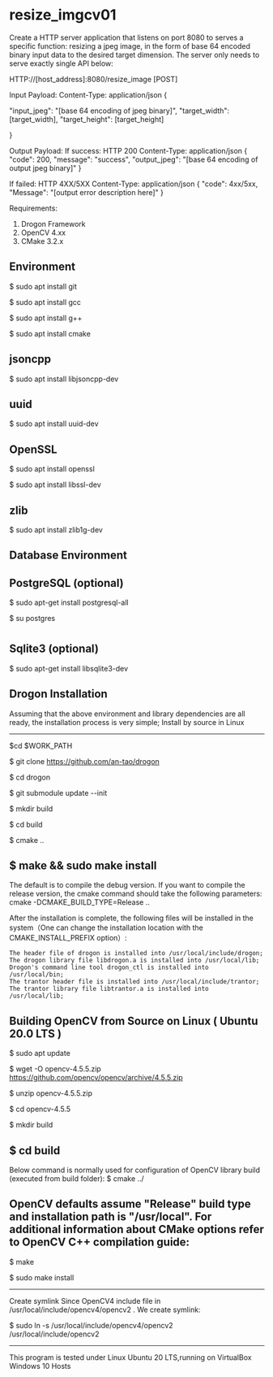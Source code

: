 # resize_imgcv01

Create a HTTP server application that listens on port 8080 to serves a
specific function: resizing a jpeg image, in the form of base 64 encoded binary input data
to the desired target dimension. The server only needs to serve exactly single API below:

HTTP://[host_address]:8080/resize_image [POST]

Input Payload:
Content-Type: application/json
{

"input_jpeg": "[base 64 encoding of jpeg binary]",
"target_width": [target_width],
"target_height": [target_height]

}

Output Payload:
If success:
HTTP 200
Content-Type: application/json
{
"code": 200,
"message": "success",
"output_jpeg": "[base 64 encoding of output jpeg binary]"
}


If failed:
HTTP 4XX/5XX
Content-Type: application/json
{
"code": 4xx/5xx,
"Message": "[output error description here]"
}

Requirements:
1. Drogon Framework 
2. OpenCV 4.xx
3. CMake 3.2.x


Environment
-------------------------------------------------------------------------
$ sudo apt install git

$ sudo apt install gcc

$ sudo apt install g++

$ sudo apt install cmake


jsoncpp
-------------------------------------------------------------------------
$ sudo apt install libjsoncpp-dev

uuid
-------------------------------------------------------------------------
$ sudo apt install uuid-dev

OpenSSL
-------------------------------------------------------------------------
$ sudo apt install openssl

$ sudo apt install libssl-dev

zlib
-------------------------------------------------------------------------
$ sudo apt install zlib1g-dev

Database Environment 
-------------------------------------------------------------------------

PostgreSQL (optional)
-------------------------------------------------------------------------
$ sudo apt-get install postgresql-all

$ su postgres
# 

Sqlite3 (optional)
-------------------------------------------------------------------------
$ sudo apt-get install libsqlite3-dev

Drogon Installation
-------------------------------------------------------------------------
Assuming that the above environment and library dependencies are all ready, the installation process is very simple;
Install by source in Linux

-------------------------------------------------------------------------
$cd $WORK_PATH

$ git clone https://github.com/an-tao/drogon

$ cd drogon

$ git submodule update --init


$ mkdir build

$ cd build

$ cmake ..

$ make && sudo make install
-------------------------------------------------------------------------

The default is to compile the debug version. If you want to compile the release version, the cmake command should take the following parameters:
cmake -DCMAKE_BUILD_TYPE=Release .. 

After the installation is complete, the following files will be installed in the system（One can change the installation location with the CMAKE_INSTALL_PREFIX option）:

    The header file of drogon is installed into /usr/local/include/drogon;
    The drogon library file libdrogon.a is installed into /usr/local/lib;
    Drogon's command line tool drogon_ctl is installed into /usr/local/bin;
    The trantor header file is installed into /usr/local/include/trantor;
    The trantor library file libtrantor.a is installed into /usr/local/lib;

Building OpenCV from Source on Linux ( Ubuntu 20.0 LTS )
----------------------------------------------------------------------------------------------------------------------------------
$ sudo apt update

$ wget -O opencv-4.5.5.zip https://github.com/opencv/opencv/archive/4.5.5.zip

$ unzip opencv-4.5.5.zip

$ cd opencv-4.5.5

$ mkdir build

$ cd build
----------------------------------------------------------------------------------------------------------------------------------


Below command is normally used for configuration of OpenCV library build (executed from build folder):
$ cmake ../

OpenCV defaults assume "Release" build type and installation path is "/usr/local". For additional information about CMake options refer to OpenCV C++ compilation guide:
----------------------------------------------------------------------------------------------------------------------------------
$ make

$ sudo make install

----------------------------------------------------------------------------------------------------------------------------------
Create symlink
Since OpenCV4 include file in /usr/local/include/opencv4/opencv2 . 
We create symlink:

$ sudo ln -s /usr/local/include/opencv4/opencv2 /usr/local/include/opencv2 

----------------------------------------------------------------------------------------------------------------------------------
This program is tested under Linux Ubuntu 20 LTS,running on VirtualBox Windows 10 Hosts

